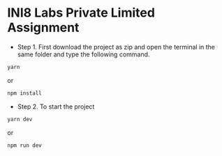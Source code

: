 # INI8 Labs Private Limited Assignment

- Step 1. First download the project as zip and open the terminal in the same folder and type the following command.

```sh
yarn
```

or

```sh
npm install
```

- Step 2. To start the project

```sh
yarn dev
```

or

```sh
npm run dev
```
